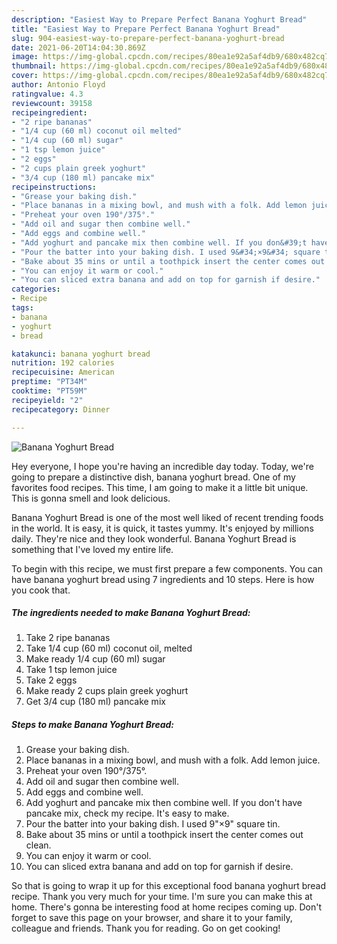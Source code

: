 ```yaml
---
description: "Easiest Way to Prepare Perfect Banana Yoghurt Bread"
title: "Easiest Way to Prepare Perfect Banana Yoghurt Bread"
slug: 904-easiest-way-to-prepare-perfect-banana-yoghurt-bread
date: 2021-06-20T14:04:30.869Z
image: https://img-global.cpcdn.com/recipes/80ea1e92a5af4db9/680x482cq70/banana-yoghurt-bread-recipe-main-photo.jpg
thumbnail: https://img-global.cpcdn.com/recipes/80ea1e92a5af4db9/680x482cq70/banana-yoghurt-bread-recipe-main-photo.jpg
cover: https://img-global.cpcdn.com/recipes/80ea1e92a5af4db9/680x482cq70/banana-yoghurt-bread-recipe-main-photo.jpg
author: Antonio Floyd
ratingvalue: 4.3
reviewcount: 39158
recipeingredient:
- "2 ripe bananas"
- "1/4 cup (60 ml) coconut oil melted"
- "1/4 cup (60 ml) sugar"
- "1 tsp lemon juice"
- "2 eggs"
- "2 cups plain greek yoghurt"
- "3/4 cup (180 ml) pancake mix"
recipeinstructions:
- "Grease your baking dish."
- "Place bananas in a mixing bowl, and mush with a folk. Add lemon juice."
- "Preheat your oven 190°/375°."
- "Add oil and sugar then combine well."
- "Add eggs and combine well."
- "Add yoghurt and pancake mix then combine well. If you don&#39;t have pancake mix, check my recipe. It&#39;s easy to make."
- "Pour the batter into your baking dish. I used 9&#34;×9&#34; square tin."
- "Bake about 35 mins or until a toothpick insert the center comes out clean."
- "You can enjoy it warm or cool."
- "You can sliced extra banana and add on top for garnish if desire."
categories:
- Recipe
tags:
- banana
- yoghurt
- bread

katakunci: banana yoghurt bread 
nutrition: 192 calories
recipecuisine: American
preptime: "PT34M"
cooktime: "PT59M"
recipeyield: "2"
recipecategory: Dinner

---
```



![Banana Yoghurt Bread](https://img-global.cpcdn.com/recipes/80ea1e92a5af4db9/680x482cq70/banana-yoghurt-bread-recipe-main-photo.jpg)

Hey everyone, I hope you're having an incredible day today. Today, we're going to prepare a distinctive dish, banana yoghurt bread. One of my favorites food recipes. This time, I am going to make it a little bit unique. This is gonna smell and look delicious.



Banana Yoghurt Bread is one of the most well liked of recent trending foods in the world. It is easy, it is quick, it tastes yummy. It's enjoyed by millions daily. They're nice and they look wonderful. Banana Yoghurt Bread is something that I've loved my entire life.


To begin with this recipe, we must first prepare a few components. You can have banana yoghurt bread using 7 ingredients and 10 steps. Here is how you cook that.

<!--inarticleads1-->

##### The ingredients needed to make Banana Yoghurt Bread:

1. Take 2 ripe bananas
1. Take 1/4 cup (60 ml) coconut oil, melted
1. Make ready 1/4 cup (60 ml) sugar
1. Take 1 tsp lemon juice
1. Take 2 eggs
1. Make ready 2 cups plain greek yoghurt
1. Get 3/4 cup (180 ml) pancake mix




<!--inarticleads2-->

##### Steps to make Banana Yoghurt Bread:

1. Grease your baking dish.
1. Place bananas in a mixing bowl, and mush with a folk. Add lemon juice.
1. Preheat your oven 190°/375°.
1. Add oil and sugar then combine well.
1. Add eggs and combine well.
1. Add yoghurt and pancake mix then combine well. If you don&#39;t have pancake mix, check my recipe. It&#39;s easy to make.
1. Pour the batter into your baking dish. I used 9&#34;×9&#34; square tin.
1. Bake about 35 mins or until a toothpick insert the center comes out clean.
1. You can enjoy it warm or cool.
1. You can sliced extra banana and add on top for garnish if desire.




So that is going to wrap it up for this exceptional food banana yoghurt bread recipe. Thank you very much for your time. I'm sure you can make this at home. There's gonna be interesting food at home recipes coming up. Don't forget to save this page on your browser, and share it to your family, colleague and friends. Thank you for reading. Go on get cooking!
